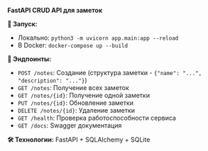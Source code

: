 **FastAPI CRUD API для заметок**  

**🚀 Запуск:**  
- Локально: `python3 -m uvicorn app.main:app --reload`  
- В Docker: `docker-compose up --build`


**📌 Эндпоинты:**  
- `POST /notes`: Создание (структура заметки - `{"name": "...", "description": "..."}`)  
- `GET /notes`: Получение всех заметок 
- `GET /notes/{id}`: Получение одной заметки
- `PUT /notes/{id}`: Обновление заметки 
- `DELETE /notes/{id}`: Удаление заметки
- `GET /health`: Проверка работоспособности сервиса
- `GET /docs`: Swagger документация

**🛠 Технологии:** FastAPI + SQLAlchemy + SQLite